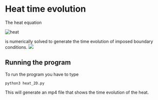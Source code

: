 # Heat time evolution
The heat equation 

![heat](http://mathurl.com/yaqjp2kr.png) 

is numerically solved to generate the time evolution of imposed boundary conditions.
![](heat.gif)

## Running the program

To run the program you have to type


```
python3 heat_2D.py

```

This will generate an mp4 file that shows the time evolution of the heat.

